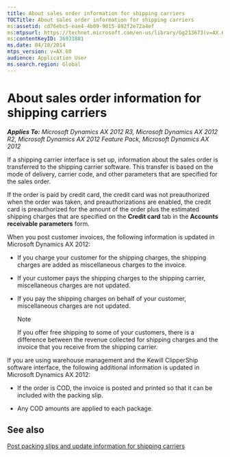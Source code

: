 ```yaml
---
title: About sales order information for shipping carriers
TOCTitle: About sales order information for shipping carriers
ms:assetid: cd76ebc5-eae4-4b09-9015-892f2e72a4ef
ms:mtpsurl: https://technet.microsoft.com/en-us/library/Gg213673(v=AX.60)
ms:contentKeyID: 36931881
ms.date: 04/18/2014
mtps_version: v=AX.60
audience: Application User
ms.search.region: Global
---
```


# About sales order information for shipping carriers 


_**Applies To:** Microsoft Dynamics AX 2012 R3, Microsoft Dynamics AX 2012 R2, Microsoft Dynamics AX 2012 Feature Pack, Microsoft Dynamics AX 2012_

If a shipping carrier interface is set up, information about the sales order is transferred to the shipping carrier software. This transfer is based on the mode of delivery, carrier code, and other parameters that are specified for the sales order.

If the order is paid by credit card, the credit card was not preauthorized when the order was taken, and preauthorizations are enabled, the credit card is preauthorized for the amount of the order plus the estimated shipping charges that are specified on the **Credit card** tab in the **Accounts receivable parameters** form.

When you post customer invoices, the following information is updated in Microsoft Dynamics AX 2012:

  - If you charge your customer for the shipping charges, the shipping charges are added as miscellaneous charges to the invoice.

  - If your customer pays the shipping charges to the shipping carrier, miscellaneous charges are not updated.

  - If you pay the shipping charges on behalf of your customer, miscellaneous charges are not updated.
    

    > [!NOTE]
    > <P>If you offer free shipping to some of your customers, there is a difference between the revenue collected for shipping charges and the invoice that you receive from the shipping carrier.</P>



If you are using warehouse management and the Kewill ClipperShip software interface, the following additional information is updated in Microsoft Dynamics AX 2012:

  - If the order is COD, the invoice is posted and printed so that it can be included with the packing slip.

  - Any COD amounts are applied to each package.

## See also

[Post packing slips and update information for shipping carriers](post-packing-slips-and-update-information-for-shipping-carriers.md)

  


